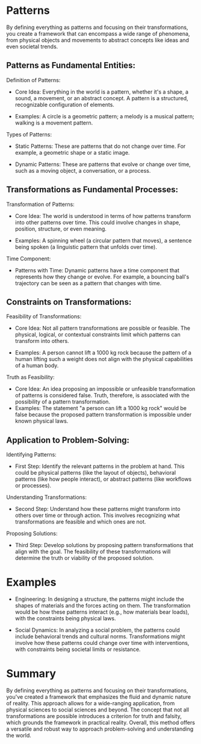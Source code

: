 # Patterns

By defining everything as patterns and focusing on their transformations, you create a framework that can encompass a wide range of phenomena, from physical objects and movements to abstract concepts like ideas and even societal trends.

## Patterns as Fundamental Entities:

Definition of Patterns:

- Core Idea: Everything in the world is a pattern, whether it's a shape, a sound, a movement, or an abstract concept. A pattern is a structured, recognizable configuration of elements.

- Examples: A circle is a geometric pattern; a melody is a musical pattern; walking is a movement pattern.

Types of Patterns:

- Static Patterns: These are patterns that do not change over time. For example, a geometric shape or a static image.

- Dynamic Patterns: These are patterns that evolve or change over time, such as a moving object, a conversation, or a process.

## Transformations as Fundamental Processes:

Transformation of Patterns:

- Core Idea: The world is understood in terms of how patterns transform into other patterns over time. This could involve changes in shape, position, structure, or even meaning.

- Examples: A spinning wheel (a circular pattern that moves), a sentence being spoken (a linguistic pattern that unfolds over time).

Time Component:

- Patterns with Time: Dynamic patterns have a time component that represents how they change or evolve. For example, a bouncing ball's trajectory can be seen as a pattern that changes with time.

## Constraints on Transformations:

Feasibility of Transformations:

- Core Idea: Not all pattern transformations are possible or feasible. The physical, logical, or contextual constraints limit which patterns can transform into others.

- Examples: A person cannot lift a 1000 kg rock because the pattern of a human lifting such a weight does not align with the physical capabilities of a human body.

Truth as Feasibility:

- Core Idea: An idea proposing an impossible or unfeasible transformation of patterns is considered false. Truth, therefore, is associated with the possibility of a pattern transformation.
- Examples: The statement "a person can lift a 1000 kg rock" would be false because the proposed pattern transformation is impossible under known physical laws.

## Application to Problem-Solving:

Identifying Patterns:

- First Step: Identify the relevant patterns in the problem at hand. This could be physical patterns (like the layout of objects), behavioral patterns (like how people interact), or abstract patterns (like workflows or processes).

Understanding Transformations:

- Second Step: Understand how these patterns might transform into others over time or through action. This involves recognizing what transformations are feasible and which ones are not.

Proposing Solutions:

- Third Step: Develop solutions by proposing pattern transformations that align with the goal. The feasibility of these transformations will determine the truth or viability of the proposed solution.

# Examples

- Engineering: In designing a structure, the patterns might include the shapes of materials and the forces acting on them. The transformation would be how these patterns interact (e.g., how materials bear loads), with the constraints being physical laws.

- Social Dynamics: In analyzing a social problem, the patterns could include behavioral trends and cultural norms. Transformations might involve how these patterns could change over time with interventions, with constraints being societal limits or resistance.

# Summary

By defining everything as patterns and focusing on their transformations, you've created a framework that emphasizes the fluid and dynamic nature of reality. This approach allows for a wide-ranging application, from physical sciences to social sciences and beyond. The concept that not all transformations are possible introduces a criterion for truth and falsity, which grounds the framework in practical reality. Overall, this method offers a versatile and robust way to approach problem-solving and understanding the world.

